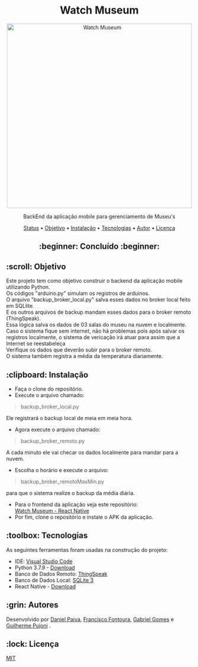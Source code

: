 <h1 align="center">Watch Museum</h1>

<p align="center">
  <a href="#">
    <img src="https://raw.githubusercontent.com/danhpaiva/watch-museum-react-native/main/logo/Watch-Museum.png" width="500" alt="Watch Museum">
  </a>
</p>
<p align="center">
    BackEnd da aplicação mobile para gerenciamento de Museu's
</p>

<p align="center">
 <a href="#status">Status</a> • 
 <a href="#objetivo">Objetivo</a> •
 <a href="#instalacao">Instalação</a> • 
 <a href="#tecnologias">Tecnologias</a> • 
 <a href="#autor">Autor</a> • 
 <a href="#licenca">Licença</a> 
</p>

<h2 align="center" id=status> 
	:beginner: Concluído :beginner:
</h2>

<h2 id=objetivo>:scroll: Objetivo</h2>

Este projeto tem como objetivo construir o backend da aplicação mobile utilizando Python.<br>
Os códigos "arduino.py" simulam os registros de arduinos.<br>
O arquivo "backup_broker_local.py" salva esses dados no broker local feito em SQLlite.<br>
E os outros arquivos de backup mandam esses dados para o broker remoto (ThingSpeak). <br>
Essa lógica salva os dados de 03 salas do museu na nuvem e localmente.<br>
Caso o sistema fique sem internet, não há problemas pois após salvar os registros localmente, o sistema de vericação irá atuar para assim que a Internet se reestabeleça<br>
Verifique os dados que deverão subir para o broker remoto.<br>
O sistema também registra a média da temperatura diariamente.

<h2 id=instalacao>:clipboard: Instalação</h2>

* Faça o clone do repositório.
* Execute o arquivo chamado:
> backup_broker_local.py

Ele registrará o backup local de meia em meia hora.<br>
* Agora execute o arquivo chamado:
> backup_broker_remoto.py

A cada minuto ele vai checar os dados localmente para mandar para a nuvem.

* Escolha o horário e execute o arquivo:
> backup_broker_remotoMaxMin.py

para que o sistema realize o backup da média diária.

* Para o frontend da aplicação veja este repositório:<br>
[Watch Museum - React Native](https://github.com/danhpaiva/watch-museum-react-native)<br>
* Por fim, clone o repositório e instale o APK da aplicação.<br>

<h2 id=tecnologias>:toolbox: Tecnologias</h2>

As seguintes ferramentas foram usadas na construção do projeto:

- IDE: <a href="https://code.visualstudio.com/">Visual Studio Code</a>
- Python 3.7.9 - <a href="https://www.python.org/downloads/release/python-379/"> Download </a>
- Banco de Dados Remoto: <a href="https://thingspeak.com/">ThingSpeak</a>
- Banco de Dados Local: <a href="https://www.sqlite.org/download.html">SQLite 3</a>
- React Native - <a href="https://reactnative.dev/"> Download </a>

<h2 id=autor>:grin: Autores</h2>

Desenvolvido por <a href="https://www.linkedin.com/in/danhpaiva/" target="_blank">Daniel Paiva</a>,
<a href="https://www.linkedin.com/in/francisco-fontoura/" target="_blank">Francisco Fontoura</a>,
<a href="https://github.com/gab-gomes" target="_blank">Gabriel Gomes</a> e 
<a href="https://www.linkedin.com/in/guilhermepujoni/" target="_blank">Guilherme Pujoni</a> .

<h2 id=licenca>:lock: Licença</h2>
<a href="https://github.com/danhpaiva/login-csharp-sqlServer/blob/master/LICENSE" target="_blank">MIT</a>
